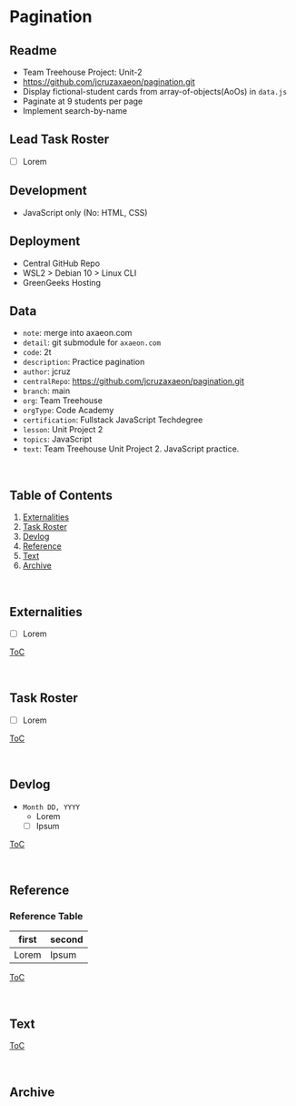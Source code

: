 


# Pagination

## Readme
- Team Treehouse Project: Unit-2
- https://github.com/jcruzaxaeon/pagination.git
- Display fictional-student cards from array-of-objects(AoOs) in `data.js`
- Paginate at 9 students per page
- Implement search-by-name

## Lead Task Roster
- [ ] Lorem

## Development
- JavaScript only (No: HTML, CSS)

## Deployment
- Central GitHub Repo
- WSL2 > Debian 10 > Linux CLI
- GreenGeeks Hosting

## Data
- `note`: merge into axaeon.com
- `detail`: git submodule for `axaeon.com`
- `code`: 2t
- `description`: Practice pagination
- `author`: jcruz
- `centralRepo`: https://github.com/jcruzaxaeon/pagination.git
- `branch`: main
- `org`: Team Treehouse
- `orgType`: Code Academy
- `certification`: Fullstack JavaScript Techdegree
- `lesson`: Unit Project 2
- `topics`: JavaScript
- `text`: Team Treehouse Unit Project 2.  JavaScript practice.

<br>



## Table of Contents
1. [Externalities](#externalities)
1. [Task Roster](#task-roster)
1. [Devlog](#devlog)
1. [Reference](#reference)
1. [Text](#text)
1. [Archive](#archive)

<br>



## Externalities
- [ ] Lorem

[ToC](#table-of-contents)

<br>



## Task Roster
- [ ] Lorem

[ToC](#table-of-contents)

<br>



## Devlog
- `Month DD, YYYY`
   - Lorem
   	- [ ] Ipsum

[ToC](#table-of-contents)

<br>



## Reference

### Reference Table
| first         | second                           |
| ------------- | -------------------------------- |
| Lorem         | Ipsum                            |

[ToC](#table-of-contents)

<br>



## Text

[ToC](#table-of-contents)

<br>



## Archive

